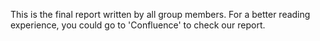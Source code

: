 This is the final report written by all group members.
For a better reading experience, you could go to 'Confluence' to check our report.